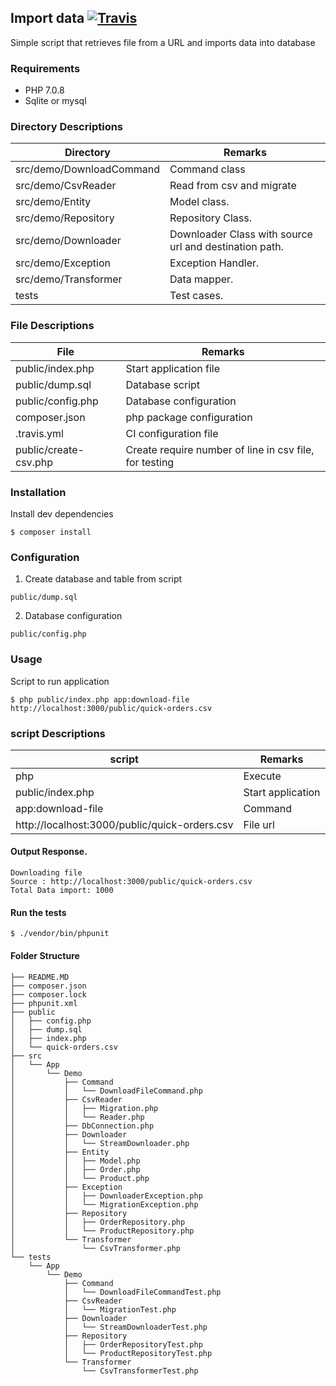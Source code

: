 ##  Import data [![Travis](https://travis-ci.org/suraz37/import-data.svg)](https://travis-ci.org/suraz37/import-data)
Simple script that retrieves file from a URL and imports data into database

### Requirements
- PHP 7.0.8
- Sqlite or mysql

### Directory Descriptions

|Directory | Remarks|
|----------|--------|
|src/demo/DownloadCommand| Command class|
|src/demo/CsvReader| Read from csv and migrate|
|src/demo/Entity | Model class.|
|src/demo/Repository | Repository Class.|
|src/demo/Downloader | Downloader Class with source url and destination path.|
|src/demo/Exception | Exception Handler.|
|src/demo/Transformer | Data mapper.|
|tests | Test cases.|


### File Descriptions
| File | Remarks |
|------|---------|
|public/index.php | Start application file|
|public/dump.sql | Database script|
|public/config.php | Database configuration|
|composer.json | php package configuration |
|.travis.yml | CI configuration file |
|public/create-csv.php | Create require number of line in csv file, for testing |


### Installation
Install dev dependencies
```shell
$ composer install
```

### Configuration
1. Create database and table from script
```path
public/dump.sql
```

2. Database configuration 
```path
public/config.php
```

### Usage
Script to run application

```shell
$ php public/index.php app:download-file http://localhost:3000/public/quick-orders.csv
```

### script Descriptions
| script | Remarks |
|------|---------|
|php | Execute |
|public/index.php | Start application |
|app:download-file | Command |
|http://localhost:3000/public/quick-orders.csv | File url |

#### Output Response.
```shell
Downloading file
Source : http://localhost:3000/public/quick-orders.csv
Total Data import: 1000
```

#### Run the tests
```
$ ./vendor/bin/phpunit
```

#### Folder Structure
```
├── README.MD
├── composer.json
├── composer.lock
├── phpunit.xml
├── public
│   ├── config.php
│   ├── dump.sql
│   ├── index.php
│   └── quick-orders.csv
├── src
│   └── App
│       └── Demo
│           ├── Command
│           │   └── DownloadFileCommand.php
│           ├── CsvReader
│           │   ├── Migration.php
│           │   └── Reader.php
│           ├── DbConnection.php
│           ├── Downloader
│           │   └── StreamDownloader.php
│           ├── Entity
│           │   ├── Model.php
│           │   ├── Order.php
│           │   └── Product.php
│           ├── Exception
│           │   ├── DownloaderException.php
│           │   └── MigrationException.php
│           ├── Repository
│           │   ├── OrderRepository.php
│           │   └── ProductRepository.php
│           └── Transformer
│               └── CsvTransformer.php
└── tests
    └── App
        └── Demo
            ├── Command
            │   └── DownloadFileCommandTest.php
            ├── CsvReader
            │   └── MigrationTest.php
            ├── Downloader
            │   └── StreamDownloaderTest.php
            ├── Repository
            │   ├── OrderRepositoryTest.php
            │   └── ProductRepositoryTest.php
            └── Transformer
                └── CsvTransformerTest.php
```

